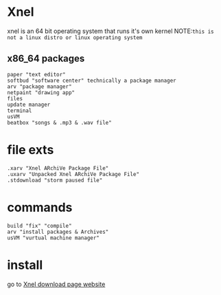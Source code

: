 # Xnel

xnel is an 64 bit operating system that runs it's own kernel NOTE:`this is not a linux distro or linux operating system`

## x86_64 packages

````
paper "text editor"
softbud "software center" technically a package manager 
arv "package manager"
netpaint "drawing app"
files
update manager
terminal
usVM
beatbox "songs & .mp3 & .wav file"
````

# file exts
```
.xarv "Xnel ARchiVe Package File"
.uxarv "Unpacked Xnel ARchiVe Package File"
.stdownload "storm paused file"
```

# commands

````
build "fix" "compile"
arv "install packages & Archives"
usVM "vurtual machine manager"
````

# install
go to [Xnel download page website](https://same-unix.github.io/download.html)
